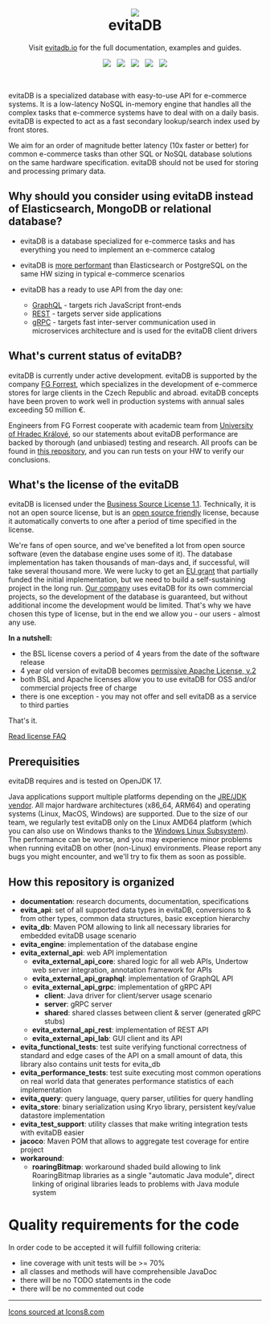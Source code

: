 <h1 align="center" style="border-bottom: none">
    <a href="https://evitadb.io" target="_blank"><img src="https://raw.githubusercontent.com/FgForrest/evitaDB/dev/documentation/assets/img/evita.png"/></a><br>evitaDB
</h1>

<p align="center">Visit <a href="https://evitadb.io" target="_blank">evitadb.io</a> for the full documentation,
examples and guides.</p>

<p align="center">
  <a href="https://github.com/FgForrest/evitaDB" title="Build"><img src="https://img.shields.io/github/v/release/FgForrest/evitadb?color=%23ff00a0&include_prereleases&label=version&sort=semver"/></a>
  &nbsp;
  <a href="https://codecov.io/gh/FgForrest/evitaDB"><img src="https://codecov.io/gh/FgForrest/evitaDB/branch/dev/graph/badge.svg?token=9VDOBPOBFL"/></a>
  &nbsp;
  <a href="https://github.com/FgForrest/evitaDB" title="Platform"><img src="https://img.shields.io/badge/Built%20with-Java-red"/></a>
  &nbsp;
  <a href="https://github.com/FgForrest/evitaDB" title="GitHub Workflow Status"><img src="https://img.shields.io/github/actions/workflow/status/FgForrest/evitaDB/ci-dev.yml"/></a>
  &nbsp;
  <a href="https://github.com/FgForrest/evitaDB/blob/master/LICENSE" title="License"><img src="https://img.shields.io/badge/license-BSL_1.1-blue.svg"/></a>
</p>

<picture>
      <source media="(prefers-color-scheme: dark)" srcset="https://img.icons8.com/carbon-copy/100/FFFFFF/blog.png" width="50px">
      <source media="(prefers-color-scheme: light)" srcset="https://img.icons8.com/carbon-copy/100/000000/blog.png" width="50px">
    </picture>

<p align="center">
  <a href="https://evitadb.io/en/blog" title="Blog">
    <picture>
      <source media="(prefers-color-scheme: dark)" srcset="https://img.icons8.com/carbon-copy/100/FFFFFF/blog.png" width="50px">
      <source media="(prefers-color-scheme: light)" srcset="https://img.icons8.com/carbon-copy/100/000000/blog.png" width="50px">
    </picture>
  </a>
  &nbsp;
  <a href="https://evitadb.io/documentation/index" title="Documentation">
    <picture>
      <source media="(prefers-color-scheme: dark)" srcset="https://img.icons8.com/carbon-copy/100/FFFFFF/saving-book.png" width="50px">
      <source media="(prefers-color-scheme: light)" srcset="https://img.icons8.com/carbon-copy/100/000000/saving-book.png" width="50px">
    </picture>
  </a>
  &nbsp;
  <a href="https://evitadb.io/research/introduction" title="Research">
    <picture>
      <source media="(prefers-color-scheme: dark)" srcset="https://img.icons8.com/carbon-copy/100/FFFFFF/microscope.png" width="50px">
      <source media="(prefers-color-scheme: light)" srcset="https://img.icons8.com/carbon-copy/100/000000/microscope.png" width="50px">
    </picture>
  </a>
  &nbsp;
  <a href="https://twitter.com/evitadb_io" title="Twitter">
    <picture>
      <source media="(prefers-color-scheme: dark)" srcset="https://img.icons8.com/carbon-copy/100/FFFFFF/twitter.png" width="50px">
      <source media="(prefers-color-scheme: light)" srcset="https://img.icons8.com/carbon-copy/100/000000/twitter.png" width="50px">
    </picture>
  </a>
  &nbsp;
  <a href="https://discord.gg/VsNBWxgmSw" title="Discord">
    <picture>
      <source media="(prefers-color-scheme: dark)" srcset="https://img.icons8.com/carbon-copy/100/FFFFFF/discord-square.png" width="50px">
      <source media="(prefers-color-scheme: light)" srcset="https://img.icons8.com/carbon-copy/100/000000/discord-square.png" width="50px">
    </picture>
  </a>
  &nbsp;
  <a href="https://github.com/FgForrest/evitaDB/" title="GitHub">
    <picture>
      <source media="(prefers-color-scheme: dark)" srcset="https://img.icons8.com/carbon-copy/100/FFFFFF/github.png" width="50px">
      <source media="(prefers-color-scheme: light)" srcset="https://img.icons8.com/carbon-copy/100/000000/github.png" width="50px">
    </picture>
  </a>
  &nbsp;
  <a href="https://keyserver.ubuntu.com/pks/lookup?op=get&search=0x9d1149b0c74e939dd766c7a93de3cdccf660797f" title="PGP public key">
    <picture>
      <source media="(prefers-color-scheme: dark)" srcset="https://img.icons8.com/carbon-copy/100/FFFFFF/fingerprint-scan.png" width="50px">
      <source media="(prefers-color-scheme: light)" srcset="https://img.icons8.com/carbon-copy/100/000000/fingerprint-scan.png" width="50px">
    </picture>
  </a>
  &nbsp;
  <a href="https://jmh.morethan.io/?gist=abc12461f21d1cc66a541417edcb6ba7&topBar=Evita%20DB%20Latest%20performance%20results" title="Latest performance results">
    <picture>
      <source media="(prefers-color-scheme: dark)" srcset="https://img.icons8.com/carbon-copy/100/FFFFFF/statistics.png" width="50px">
      <source media="(prefers-color-scheme: light)" srcset="https://img.icons8.com/carbon-copy/100/000000/statistics.png" width="50px">
    </picture>
  </a>
</p>

evitaDB is a specialized database with easy-to-use API for e-commerce systems. It is a low-latency NoSQL in-memory engine 
that handles all the complex tasks that e-commerce systems have to deal with on a daily basis. evitaDB is expected to act 
as a fast secondary lookup/search index used by front stores.

We aim for an order of magnitude better latency (10x faster or better) for common e-commerce tasks than other SQL or 
NoSQL database solutions on the same hardware specification. evitaDB should not be used for storing and processing primary data.

## Why should you consider using evitaDB instead of Elasticsearch, MongoDB or relational database?

- evitaDB is a database specialized for e-commerce tasks and has everything you need to implement an e-commerce catalog
- evitaDB is [more performant](documentation/performance/performance_comparison.md) than Elasticsearch or PostgreSQL on the same
  HW sizing in typical e-commerce scenarios
- evitaDB has a ready to use API from the day one:

    - [GraphQL](documentation/user/en/use/connectors/graphql.md) - targets rich JavaScript front-ends
    - [REST](documentation/user/en/use/connectors/rest.md) - targets server side applications
    - [gRPC](documentation/user/en/use/connectors/grpc.md) - targets fast inter-server communication used in microservices 
      architecture and is used for the evitaDB client drivers

## What's current status of evitaDB?

evitaDB is currently under active development. evitaDB is supported by the company [FG Forrest](https://www.fg.cz),
which specializes in the development of e-commerce stores for large clients in the Czech Republic and abroad. evitaDB
concepts have been proven to work well in production systems with annual sales exceeding 50 million €.

Engineers from FG Forrest cooperate with academic team from [University of Hradec Králové](https://www.uhk.cz), so our
statements about evitaDB performance are backed by thorough (and unbiased) testing and research. All proofs can be found
in [this repository](https://github.com/FgForrest/evitaDB-research), and you can run tests on your HW to verify our conclusions.

## What's the license of the evitaDB

evitaDB is licensed under the [Business Source License 1.1](LICENSE). Technically, it is not
an open source license, but is an [open source friendly](https://itsfoss.com/making-the-business-source-license-open-source-compliant/)
license, because it automatically converts to one after a period of time specified in the license.

We're fans of open source, and we've benefited a lot from open source software (even the database engine uses some of it).
The database implementation has taken thousands of man-days and, if successful, will take several thousand more. We were
lucky to get an [EU grant](https://evitadb.io/project-info) that partially funded the initial implementation, but we
need to build a self-sustaining project in the long run. [Our company](https://www.fg.cz) uses evitaDB for its own
commercial projects, so the development of the database is guaranteed, but without additional income the development
would be limited. That's why we have chosen this type of license, but in the end we allow you - our users - almost any
use.

**In a nutshell:**

- the BSL license covers a period of 4 years from the date of the software release
- 4 year old version of evitaDB becomes [permissive Apache License, v.2](https://fossa.com/blog/open-source-licenses-101-apache-license-2-0/)
- both BSL and Apache licenses allow you to use evitaDB for OSS and/or commercial projects free of charge
- there is one exception - you may not offer and sell evitaDB as a service to third parties

That's it.

[Read license FAQ](https://evitadb.io/documentation/use/license)

## Prerequisities

evitaDB requires and is tested on OpenJDK 17.

Java applications support multiple platforms depending on the
[JRE/JDK vendor](https://wiki.openjdk.org/display/Build/Supported+Build+Platforms). All major hardware
architectures (x86_64, ARM64) and operating systems (Linux, MacOS, Windows) are supported. Due to the size of our
team, we regularly test evitaDB only on the Linux AMD64 platform (which you can also use on Windows thanks to the
[Windows Linux Subsystem](https://learn.microsoft.com/en-us/windows/wsl/install)). The performance can be worse,
and you may experience minor problems when running evitaDB on other (non-Linux) environments. Please report any bugs
you might encounter, and we'll try to fix them as soon as possible.

## How this repository is organized

- **documentation**: research documents, documentation, specifications
- **evita_api**: set of all supported data types in evitaDB, conversions to & from other types, common data structures, basic exception hierarchy
- **evita_db**: Maven POM allowing to link all necessary libraries for embedded evitaDB usage scenario
- **evita_engine**: implementation of the database engine
- **evita_external_api**: web API implementation
  - **evita_external_api_core**: shared logic for all web APIs, Undertow web server integration, annotation framework for APIs
  - **evita_external_api_graphql**: implementation of GraphQL API
  - **evita_external_api_grpc**: implementation of gRPC API
    - **client**: Java driver for client/server usage scenario  
    - **server**: gRPC server  
    - **shared**: shared classes between client & server (generated gRPC stubs)
  - **evita_external_api_rest**: implementation of REST API
  - **evita_external_api_lab**: GUI client and its API
- **evita_functional_tests**: test suite verifying functional correctness of standard and edge cases of the API on a
  small amount of data, this library also contains unit tests for evita_db
- **evita_performance_tests**: test suite executing most common operations on real world data that generates performance
  statistics of each implementation
- **evita_query**: query language, query parser, utilities for query handling
- **evita_store**: binary serialization using Kryo library, persistent key/value datastore implementation
- **evita_test_support**: utility classes that make writing integration tests with evitaDB easier
- **jacoco**: Maven POM that allows to aggregate test coverage for entire project
- **workaround**:
  - **roaringBitmap**: workaround shaded build allowing to link RoaringBitmap libraries as a single "automatic Java module",
    direct linking of original libraries leads to problems with Java module system

# Quality requirements for the code

In order code to be accepted it will fulfill following criteria:

- line coverage with unit tests will be >= 70%
- all classes and methods will have comprehensible JavaDoc
- there will be no TODO statements in the code
- there will be no commented out code

-------------------------------------------------------------------------

[Icons sourced at Icons8.com](https://icons8.com/)

[//]: # (https://icons8.com/icon/set/github/carbon-copy--static--white)